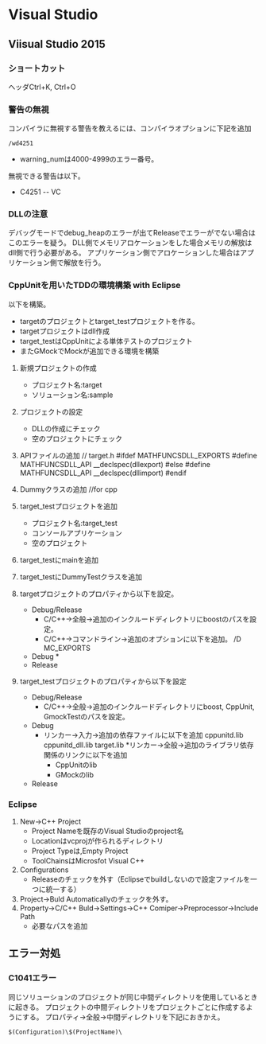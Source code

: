 # Visual Studio

## Viisual Studio 2015
### ショートカット
ヘッダCtrl+K, Ctrl+O

### 警告の無視
コンパイラに無視する警告を教えるには、コンパイラオプションに下記を追加
```
/wd4251
```
* warning_numは4000-4999のエラー番号。

無視できる警告は以下。
- C4251
-- VC

### DLLの注意
デバッグモードでdebug_heapのエラーが出てReleaseでエラーがでない場合はこのエラーを疑う。
DLL側でメモリアロケーションをした場合メモリの解放はdll側で行う必要がある。
アプリケーション側でアロケーションした場合はアプリケーション側で解放を行う。


### CppUnitを用いたTDDの環境構築 with Eclipse
以下を構築。
* targetのプロジェクトとtarget_testプロジェクトを作る。
* targetプロジェクトはdll作成
* target_testはCppUnitによる単体テストのプロジェクト
* またGMockでMockが追加できる環境を構築

1. 新規プロジェクトの作成
    * プロジェクト名:target
    * ソリューション名:sample
2. プロジェクトの設定
    * DLLの作成にチェック
    * 空のプロジェクトにチェック
3. APIファイルの追加
    // target.h
    #ifdef MATHFUNCSDLL_EXPORTS
    #define MATHFUNCSDLL_API __declspec(dllexport) 
    #else
    #define MATHFUNCSDLL_API __declspec(dllimport) 
    #endif
4. Dummyクラスの追加
    //for cpp
    
4. target_testプロジェクトを追加
    * プロジェクト名:target_test
    * コンソールアプリケーション
    * 空のプロジェクト
5. target_testにmainを追加
    
6. target_testにDummyTestクラスを追加

7. targetプロジェクトのプロパティから以下を設定。
    * Debug/Release
        * C/C++->全般->追加のインクルードディレクトリにboostのパスを設定。
        * C/C++->コマンドライン->追加のオプションに以下を追加。
        /D MC_EXPORTS
    * Debug
        * 
    * Release
8. target_testプロジェクトのプロパティから以下を設定
    * Debug/Release
        * C/C++->全般->追加のインクルードディレクトリにboost, CppUnit, GmockTestのパスを設定。
    * Debug
        * リンカー->入力->追加の依存ファイルに以下を追加
        cppunitd.lib
        cppunitd_dll.lib
        target.lib
        *リンカー->全般->追加のライブラリ依存関係のリンクに以下を追加
            * CppUnitのlib
            * GMockのlib
    * Release

### Eclipse
1. New->C++ Project
    * Project Nameを既存のVisual Studioのproject名
    * Locationはvcprojが作られるディレクトリ
    * Project Typeは,Empty Project
    * ToolChainsはMicrosfot Visual C++
2. Configurations
    * Releaseのチェックを外す（Eclipseでbuildしないので設定ファイルを一つに統一する）
3. Project->Buld Automaticallyのチェックを外す。
4. Property->C/C++ Buld->Settings->C++ Comiper->Preprocessor->Include Path
    * 必要なパスを追加

## エラー対処
### C1041エラー
同じソリューションのプロジェクトが同じ中間ディレクトリを使用しているときに起きる。
プロジェクトの中間ディレクトリをプロジェクトごとに作成するようにする。
プロパティ->全般->中間ディレクトリを下記におきかえ。
```
$(Configuration)\$(ProjectName)\
```


